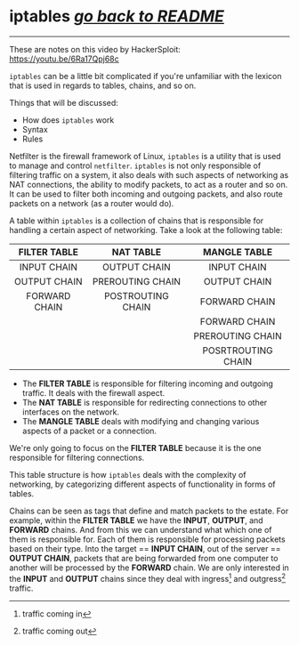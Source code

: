 # iptables [***go back to README***](README.md)

---

These are notes on this video by HackerSploit: https://youtu.be/6Ra17Qpj68c

`iptables` can be a little bit complicated if you're unfamiliar with the
lexicon that is used in regards to tables, chains, and so on.

Things that will be discussed:

- How does `iptables` work
- Syntax
- Rules 

Netfilter is the firewall framework of Linux, `iptables` is a utility that is
used to manage and control `netfilter`. `iptables` is not only responsible of
filtering traffic on a system, it also deals with such aspects of networking as
NAT connections, the ability to modify packets, to act as a router and so on.
It can be used to filter both incoming and outgoing packets, and also route
packets on a network (as a router would do).

A table within `iptables` is a collection of chains that is responsible for
handling a certain aspect of networking. Take a look at the following table:

| FILTER TABLE | NAT TABLE | MANGLE TABLE |
| :-------: | :-------: | :-------: |
| INPUT CHAIN | OUTPUT CHAIN | INPUT CHAIN |
| OUTPUT CHAIN | PREROUTING CHAIN | OUTPUT CHAIN |
| FORWARD CHAIN | POSTROUTING CHAIN | FORWARD CHAIN |
| | | FORWARD CHAIN |
| | | PREROUTING CHAIN |
| | | POSRTROUTING CHAIN |

- The **FILTER TABLE** is responsible for filtering incoming and outgoing
  traffic. It deals with the firewall aspect. 
- The **NAT TABLE** is responsible for redirecting connections to other
  interfaces on the network.
- The **MANGLE TABLE** deals with modifying and changing various aspects of a
  packet or a connection.

We're only going to focus on the **FILTER TABLE** because it is the one 
responsible for filtering connections.

This table structure is how `iptables` deals with the complexity of networking,
by categorizing different aspects of functionality in forms of tables.

Chains can be seen as tags that define and match packets to the estate. For
example, within the **FILTER TABLE** we have the **INPUT**, **OUTPUT**, and
**FORWARD** chains. And from this we can understand what which one of them is
responsible for. Each of them is responsible for processing packets based on
their type. Into the target == **INPUT CHAIN**, out of the server == **OUTPUT
CHAIN**, packets that are being forwarded from one computer to another will be
processed by the **FORWARD** chain. We are only interested in the **INPUT** and
**OUTPUT** chains since they deal with ingress[^1] and outgress[^2]  traffic. 
[^1]: traffic coming in
[^2]: traffic coming out

